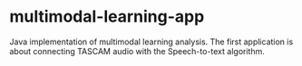 # multimodal-learning-app
Java implementation of multimodal learning analysis. The first application is about connecting TASCAM audio with the Speech-to-text algorithm. 

